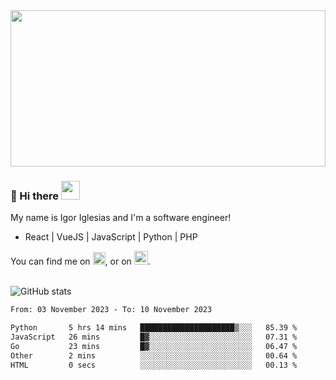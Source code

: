 <img src="https://c.tenor.com/KjVxfRrrncUAAAAd/matrix.gif" width="100%" height="250px">

### 🔭 Hi there <img src="https://raw.githubusercontent.com/MartinHeinz/MartinHeinz/master/wave.gif" width="30px">


My name is Igor Iglesias and I'm a software engineer!
<br>

<ul>
  <li> React | VueJS | JavaScript | Python | PHP </li>
</ul>
You can find me on <a href="https://twitter.com/IgorIglesias5"><img src="https://i.imgur.com/JLLlB5S.png" width="20px"></a>, or on <a href="https://www.linkedin.com/in/igor-iglesias-62478428/"><img src="https://i.imgur.com/PXyIkWx.png" width="22px"></a>.

<br>
<br>

![GitHub stats](https://github-readme-stats.vercel.app/api?username=igoiglesias&show_icons=true&count_private=true&theme=chartreuse-dark&hide_title=true)

<!--START_SECTION:waka-->

```txt
From: 03 November 2023 - To: 10 November 2023

Python       5 hrs 14 mins   █████████████████████▒░░░   85.39 %
JavaScript   26 mins         █▓░░░░░░░░░░░░░░░░░░░░░░░   07.31 %
Go           23 mins         █▓░░░░░░░░░░░░░░░░░░░░░░░   06.47 %
Other        2 mins          ░░░░░░░░░░░░░░░░░░░░░░░░░   00.64 %
HTML         0 secs          ░░░░░░░░░░░░░░░░░░░░░░░░░   00.13 %
```

<!--END_SECTION:waka-->
